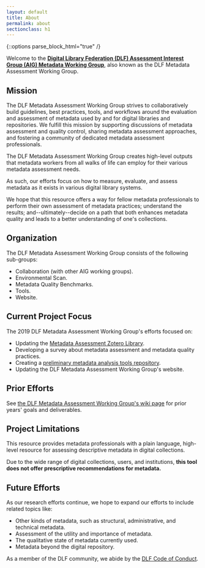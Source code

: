 ```yaml
---
layout: default
title: About
permalink: about
sectionclass: h1
---
```

{::options parse_block_html="true" /}

Welcome to the **[Digital Library Federation (DLF) Assessment Interest Group (AIG) Metadata Working Group](https://wiki.diglib.org/Assessment:Metadata)**, also known as the DLF Metadata Assessment Working Group. 

<h2>Mission</h2>

The DLF Metadata Assessment Working Group strives to collaboratively build guidelines, best practices, tools, and workflows around the evaluation and assessment of metadata used by and for digital libraries and repositories. We fulfill this mission by supporting discussions of metadata assessment and quality control, sharing metadata assessment approaches, and fostering a community of dedicated metadata assessment professionals.

The DLF Metadata Assessment Working Group creates high-level outputs that metadata workers from all walks of life can employ for their various metadata assessment needs. 

As such, our efforts focus on how to measure, evaluate, and assess metadata as it exists in various digital library systems. 

We hope that this resource offers a way for fellow metadata professionals to perform their own assessment of metadata practices; understand the results; and--ultimately--decide on a path that both enhances metadata quality and leads to a better understanding of one's collections. 

<h2>Organization</h2>

The DLF Metadata Assessment Working Group consists of the following sub-groups:
- Collaboration (with other AIG working groups).
- Environmental Scan.
- Metadata Quality Benchmarks.
- Tools.
- Website.

<h2>Current Project Focus</h2>

The 2019 DLF Metadata Assessment Working Group's efforts focused on:
* Updating the [Metadata Assessment Zotero Library](https://www.zotero.org/groups/488224/metadata_assessment?).
* Developing a survey about metadata assessment and metadata quality practices. 
* Creating a [preliminary metadata analysis tools repository](https://github.com/DLFMetadataAssessment/Tools/wiki).
* Updating the DLF Metadata Assessment Working Group's website.

<h2>Prior Efforts</h2>

See [the DLF Metadata Assessment Working Group's wiki page](https://wiki.diglib.org/Assessment:Metadata) for prior years' goals and deliverables.

<h2>Project Limitations</h2>

This resource provides metadata professionals with a plain language, high-level resource for assessing descriptive metadata in digital collections. 

Due to the wide range of digital collections, users, and institutions, **this tool does not offer prescriptive recommendations for metadata.** 

<h2>Future Efforts</h2>

As our research efforts continue, we hope to expand our efforts to include related topics like:

- Other kinds of metadata, such as structural, administrative, and technical metadata.
- Assessment of the utility and importance of metadata.
- The qualitative state of metadata currently used.
- Metadata beyond the digital repository.

As a member of the DLF community, we abide by the [DLF Code of Conduct](https://www.diglib.org/about/code-of-conduct/).